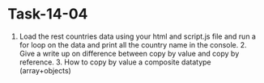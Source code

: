 # Task-14-04
1. Load the rest countries data using your html and script.js file and run a for loop on the data and print all the country name in the console. 2. Give a write up on difference between copy by value and copy by reference. 3. How to copy by value a composite datatype (array+objects)
